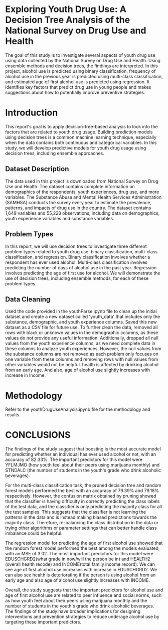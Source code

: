 # Exploring Youth Drug Use: A Decision Tree Analysis of the National Survey on Drug Use and Health
The goal of this study is to investigate several aspects of youth drug use using data collected by the National Survey on Drug Use and Health. Using ensemble methods and decision trees, the findings are interpreted. 
In this project, alcohol use is predicted using binary classification, frequency of alcohol use in the previous year is predicted using multi-class classification, and estimated age of first alcohol use is predicted using regression. 
It identifies key factors that predict drug use in young people and makes suggestions about how to potentially improve preventive strategies.

# Introduction
This report's goal is to apply decision-tree-based analysis to look into the factors that are related to youth drug usage. 
Building prediction models using decision trees is a common machine learning technique, especially when the data contains both continuous and categorical variables. 
In this study, we will develop predictive models for youth drug usage using decision trees, including ensemble approaches.

## Dataset Description
The data used in this project is downloaded from National Survey on Drug Use and Health.
The dataset contains complete information on demographics of the respondents, youth experiences, drug use, and more variables. 
The Substance Abuse and Mental Health Services Administration (SAMHSA) conducts the survey every year to estimate the prevalence, patterns, and impacts of drug use in the country. 
The dataset contains 1,649 variables and 55,228 observations, including data on demographics, youth experience variables and substance variables.

## Problem Types
In this report, we will use decision trees to investigate three different problem types related to youth drug use: binary classification, multi-class classification, and regression. 
Binary classification involves whether a respondent has ever used alcohol. 
Multi-class classification involves predicting the number of days of alcohol use in the past year. 
Regression involves predicting the age of first use for alcohol. 
We will demonstrate the use of decision trees, including ensemble methods, for each of these problem types.

## Data Cleaning
Used the code provided in the youthParse.ipynb file to clean up the initial dataset and create a new dataset called 'youth_data' that includes only the substance, demographic, and youth experience columns. 
Saved this new dataset as a CSV file for future use.
To further clean the data, removed all rows with black or unknown values in the demographic columns, as these values do not provide any useful information. 
Additionally, dropped all null values from the youth experience columns, as we need complete data in these columns to analyze youth experiences.
However, the null values from the substance columns are not removed as each problem only focuses on one variable from these columns and removing rows with null values from other variables would not be helpful.
health is affected by drinking alcohol from an early age. And also, age of alcohol use slightly
increases with increase in Income.

# Methodology
Refer to the youthDrugUseAnalysis.ipynb file for the methodology and results.

# CONCLUSIONS
The findings of the study suggest that boosting is the most accurate model for predicting whether an individual has ever used alcohol or not, with an accuracy of 82.33%. The important predictors for this model were YFLMJMO (how youth feel about their peers using marijuana
monthly) and STNDALC (the number of students in the youth's grade who drink alcoholic beverages).

For the multi-class classification task, the pruned decision tree and random forest models performed the best with an accuracy of 79.39% and 79.18% respectively. However, the confusion matrix obtained by pruning showed that the classifier is having difficulty in correctly
predicting the class labels of the test data, and the classifier is only predicting the majority class for all the test samples. 
This suggests that the classifier is not learning the patterns in the data and is instead making biased predictions towards the majority class. 
Therefore, re-balancing the class distribution in the data or trying other algorithms or parameter settings that can better handle class imbalance could be helpful.

The regression model for predicting the age of first alcohol use showed that the random forest model performed the best among the models evaluated, with an MSE of 3.02. 
The most important predictors for this model were EDUSCHGRD2(what grade in now/will the person be in) and HEALTH2 (overall health recode) and INCOME(total family income record). 
We can see age of first alcohol use increases with increase in EDUSCHGRD2. 
We can also see health is deteriorating if the person is using alcohol from an early age and also age of alcohol use slightly increases with INCOME.

Overall, the study suggests that the important predictors for alcohol use and age of first alcohol use are related to peer influence and social norms, such as how youth feel about their peers using marijuana monthly and the number of students in the youth's grade who drink alcoholic
beverages. The findings of the study have broader implications for designing interventions and prevention strategies to reduce underage alcohol use by targeting these important predictors.
